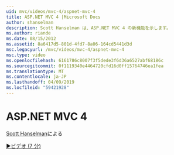 ```yaml
---
uid: mvc/videos/mvc-4/aspnet-mvc-4
title: ASP.NET MVC 4 |Microsoft Docs
author: shanselman
description: Scott Hanselman は、ASP.NET MVC 4 の新機能を示します。
ms.author: riande
ms.date: 08/15/2012
ms.assetid: 8a6417d5-801d-4fd7-8a06-164cd5441d3d
msc.legacyurl: /mvc/videos/mvc-4/aspnet-mvc-4
msc.type: video
ms.openlocfilehash: 6161786c8007f3f5dede3f6d36a6527abf68186c
ms.sourcegitcommit: 0f1119340e4464720cfd16d0ff15764746ea1fea
ms.translationtype: MT
ms.contentlocale: ja-JP
ms.lasthandoff: 04/09/2019
ms.locfileid: "59421928"
---
```

# <a name="aspnet-mvc-4"></a>ASP.NET MVC 4

[Scott Hanselman](https://github.com/shanselman)による

[&#9654;ビデオ (7 分)](https://channel9.msdn.com/Blogs/ASP-NET-Site-Videos/aspnet-mvc-4)
